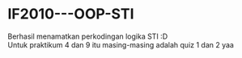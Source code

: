 # IF2010---OOP-STI

Berhasil menamatkan perkodingan logika STI :D  
Untuk praktikum 4 dan 9 itu masing-masing adalah quiz 1 dan 2 yaa

